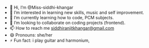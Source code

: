 - 👋 Hi, I’m @Miss-siddhi-khangar
- 👀 I’m interested in learning new skills, music and self improvement.
- 🌱 I’m currently learning how to code, PCM subjects.
- 💞️ I’m looking to collaborate on coding projects (frontend).
- 📫 How to reach me siddhiranjitkhangar@gmail.com 
- 😄 Pronouns: she/her
- ⚡ Fun fact: i play guitar and harmonium,

<!---
Miss-siddhi-khangar/Miss-siddhi-khangar is a ✨ special ✨ repository because its `README.md` (this file) appears on your GitHub profile.
You can click the Preview link to take a look at your changes.
--->
